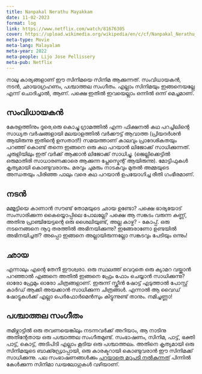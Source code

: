```yaml
---
title: Nanpakal Nerathu Mayakkam
date: 11-02-2023
format: log 
link: https://www.netflix.com/watch/81676305
cover: https://upload.wikimedia.org/wikipedia/en/c/cf/Nanpakal_Nerathu_Mayakkam_Title.jpeg
meta-type: Movie
meta-lang: Malayalam
meta-year: 2022
meta-people: Lijo Jose Pellissery
meta-pub: Netflix
---
```


നാലു കാര്യങ്ങളാണ് ഈ സിനിമയെ സിനിമ ആക്കുന്നത്. സംവിധായകൻ, നടൻ, ഛായാഗ്രഹണം, പശ്ചാത്തല സംഗീതം. എല്ലാം സിനിമയും ഇങ്ങനെയല്ലേ എന്ന് ചൊദിച്ചാൽ, ആണ്. പക്ഷെ ഇതിൽ ഇവയെല്ലാം ഒന്നിൽ ഒന്ന് മെച്ചമാണ്. 

## സംവിധായകൻ 
കേരളത്തിനും ദൂരെ,ഒരു കൊച്ചു ഗ്രാമത്തിൽ എന്ന ഫിക്ഷനൽ കഥ പറച്ചിലിന്റെ സാധ്യത വർഷങ്ങളായി മലയാളത്തിൽ വർക്കൗട്ട് ആവാത്ത (പ്രിയദർശൻ ആയിരുന്നു ഇതിന്റെ ഉസതാദ്!) സമയത്താണ് കാലവും പ്രാദേശികതയും പറഞ്ഞ് കൊണ്ട് തന്നെ ഇങ്ങനെ ഒരു കഥ പറയാൻ ലിജോക്ക് സാധിക്കുന്നത്. ചുരുളിയിലും ഇത് വർക്ക് ആക്കാൻ ലിജോക്ക് സാധിച്ചു. (ജെല്ലിക്കെട്ടിൽ ഒരുമാതിരി സാധാരണക്കാരെ ആക്കുന്ന പ്ലേസ്മെന്റ് ആയിരുന്നു). മോട്ടിഫുകൾ കൃത്യമായി കൊണ്ടുവരാനും. മരവും ചുമരും നാടകവും മുതൽ അമ്മയുടെ അന്ധതയും പിരിഞ്ഞ പാലും വരെ കഥ പറയാൻ ഉപയോഗിച്ച രീതി ഗംഭീരമാണ്. 

## നടൻ 
മമ്മൂട്ടിയെ കാണാൻ സൗണ്ട് തോമയുടെ ഛായ ഉണ്ടോ? പക്ഷെ ഭാര്യയോട് സംസാരിക്കുന്ന കൈയ്യൊപ്പിലെ പോലല്ലേ? പക്ഷെ ആ സങ്കടം വരുന്ന കണ്ണ്, അതിനു പ്രാഞ്ചിയേട്ടന്റെ ഒരു ശൈലിയുണ്ട്, അല്ല കാഴ്ച? - കോപ്പ്. ഒരു നടനെങ്ങനെ നൂറു തരത്തിൽ അഭിനയിക്കുന്നു? ഇങ്ങേരാണോ ഉണ്ടയിൽ അഭിനയിച്ചത്? അപ്പൊ ഇങ്ങനെ അല്ലായിരുന്നല്ലോ സങ്കടവും പേടിയും ഒന്നും! 

## ഛായ 
എന്നാലും എന്റെ തേനീ ഈശ്വരാ. ഒരു സ്ഥലത്ത് വെറുതെ ഒരു ക്യാമറ വയ്ക്കാൻ പറഞ്ഞാൽ എങ്ങനെ അതിൽ ഇങ്ങനെ ഫ്രേം ഫോം ചെയ്യാൻ സാധിക്കുന്നു? ഓരോ ഫ്രേമും ഓരോ ചിത്രങ്ങളാണ്. ഇരുന്ന് സ്ക്രീൻ ഷോട്ട് എടുത്താൽ പോസ്റ്റ് കാർഡ് ആക്കി അയക്കാൻ സാധിക്കുന്ന ചിത്രങ്ങൾ. എന്നാൽ ആ വൈഡ് ഷോട്ടുകൾക്ക് എല്ലാ പെർഫോർമെൻസും കിട്ടുന്നുണ്ട് താനും. നമിച്ചണ്ണാ!

## പശ്ചാത്തല സംഗീതം
തമിഴ്നാട്ടിൽ ഒരു തവണയെങ്കിലും നടന്നവർക്ക് അറിയാം, ആ നാടിനു അതിന്റേതായ ഒരു പശ്ചാത്തല സംഗീതമുണ്ട്. സംഭാഷണം, സിനിമ, പാട്ട്, ഭക്തി പാട്ട്, കൊട്ട്, അടിപിടി എല്ലാം കൂടിയ ഒരു പശ്ചാത്തലം. അതിനെ കൃത്യമായി ഒരു സിനിമയുടെ ബാക്ക്ഡ്രോപ്പായി, ഒരു കാരക്ടറായി കൊണ്ടുവരാൻ ഈ സിനിമക്ക് സാധിക്കുന്നു. പല സംഭാഷണങ്ങൾക്കും [പറയാതെ മറുപടി നൽകുന്നത്](https://m3dbcafe.com/article/nanpakal-nerathu-mayakkam-review) പിന്നിൽ കേൾക്കുന്ന സിനിമാ ഡയലോഗുകൾ വഴിയാണ്.